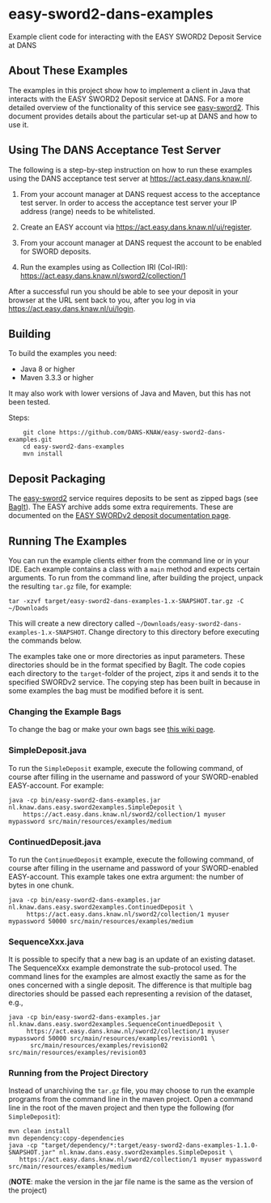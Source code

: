 easy-sword2-dans-examples
=========================

Example client code for interacting with the EASY SWORD2 Deposit Service at DANS


About These Examples
--------------------

The examples in this project show how to implement a client in Java that interacts with the
EASY SWORD2 Deposit service at DANS. For a more detailed overview of the functionality of this
service see [easy-sword2]. This document provides details about the particular set-up at DANS
and how to use it.

[easy-sword2]: https://github.com/DANS-KNAW/easy-sword2

Using The DANS Acceptance Test Server
-------------------------------------

The following is a step-by-step instruction on how to run these examples using the DANS
acceptance test server at https://act.easy.dans.knaw.nl/.

1. From your account manager at DANS request access to the acceptance test server. In order to access the acceptance test server
   your IP address (range) needs to be whitelisted.
    
2. Create an EASY account via https://act.easy.dans.knaw.nl/ui/register.

3. From your account manager at DANS request the account to be enabled for SWORD deposits.

4. Run the examples using as Collection IRI (Col-IRI): https://act.easy.dans.knaw.nl/sword2/collection/1

After a successful run you should be able to see your deposit in your browser at the URL sent back to you, after
you log in via https://act.easy.dans.knaw.nl/ui/login.


Building
--------

To build the examples you need:

* Java 8 or higher
* Maven 3.3.3 or higher

It may also work with lower versions of Java and Maven, but this has not been tested.

Steps:

        git clone https://github.com/DANS-KNAW/easy-sword2-dans-examples.git
        cd easy-sword2-dans-examples
        mvn install


Deposit Packaging
-----------------

The [easy-sword2] service requires deposits to be sent as zipped bags (see [BagIt]). The EASY archive adds some
extra requirements. These are documented on the [EASY SWORDv2 deposit documentation page].
  
[EASY SWORDv2 deposit documentation page]: https://easy.dans.knaw.nl/doc/sword2.html
[BagIt]: https://datatracker.ietf.org/doc/draft-kunze-bagit


Running The Examples
--------------------

You can run the example clients either from the command line or in your IDE. Each example contains a class with a `main` method
and expects certain arguments. To run from the command line, after building the project, unpack the resulting `tar.gz` file, for
example:

    tar -xzvf target/easy-sword2-dans-examples-1.x-SNAPSHOT.tar.gz -C ~/Downloads

This will create a new directory called `~/Downloads/easy-sword2-dans-examples-1.x-SNAPSHOT`. Change directory to this directory
before executing the commands below.

The examples take one or more directories as input parameters. These directories should be in the format specified by BagIt. The code 
copies each directory to the `target`-folder of the project, zips it and sends it to the specified SWORDv2 service. The copying step 
has been built in because in some examples the bag must be modified before it is sent.

### Changing the Example Bags

To change the bag or make your own bags see [this wiki page].

[this wiki page]: https://github.com/DANS-KNAW/easy-sword2/wiki/HOWTO---Create-an-EASY-Deposit-Bag


### SimpleDeposit.java

To run the `SimpleDeposit` example, execute the following command, of course after filling in the username and password of your SWORD-enabled
EASY-account. For example:

    java -cp bin/easy-sword2-dans-examples.jar nl.knaw.dans.easy.sword2examples.SimpleDeposit \
        https://act.easy.dans.knaw.nl/sword2/collection/1 myuser mypassword src/main/resources/examples/medium


### ContinuedDeposit.java

To run the `ContinuedDeposit` example, execute the following command, of course after filling in the username and password of your SWORD-enabled
EASY-account. This example takes one extra argument: the number of bytes in one chunk.

    java -cp bin/easy-sword2-dans-examples.jar nl.knaw.dans.easy.sword2examples.ContinuedDeposit \
         https://act.easy.dans.knaw.nl/sword2/collection/1 myuser mypassword 50000 src/main/resources/examples/medium 

### SequenceXxx.java

It is possible to specify that a new bag is an update of an existing dataset. The SequenceXxx example demonstrate the sub-protocol used. The
command lines for the examples are almost exactly the same as for the ones concerned with a single deposit. The difference is that multiple
bag directories should be passed each representing a revision of the dataset, e.g.,

    java -cp bin/easy-sword2-dans-examples.jar nl.knaw.dans.easy.sword2examples.SequenceContinuedDeposit \
         https://act.easy.dans.knaw.nl/sword2/collection/1 myuser mypassword 50000 src/main/resources/examples/revision01 \
          src/main/resources/examples/revision02 src/main/resources/examples/revision03

### Running from the Project Directory

Instead of unarchiving the `tar.gz` file, you may choose to run the example programs from the command line in the maven project. Open a command line in the root
of the maven project and then type the following (for `SimpleDeposit`): 

    mvn clean install
    mvn dependency:copy-dependencies
    java -cp "target/dependency/*:target/easy-sword2-dans-examples-1.1.0-SNAPSHOT.jar" nl.knaw.dans.easy.sword2examples.SimpleDeposit \
       https://act.easy.dans.knaw.nl/sword2/collection/1 myuser mypassword src/main/resources/examples/medium

(**NOTE**: make the version in the jar file name is the same as the version of the project)

